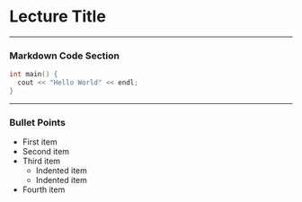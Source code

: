 # Lecture Title
---

### Markdown Code Section

```c++
int main() {
  cout << "Hello World" << endl;
}
```
---

### Bullet Points
<ul>
  <li>First item</li>
  <li>Second item</li>
  <li>Third item
    <ul>
      <li>Indented item</li>
      <li>Indented item</li>
    </ul>
  </li>
  <li>Fourth item</li>
</ul>
